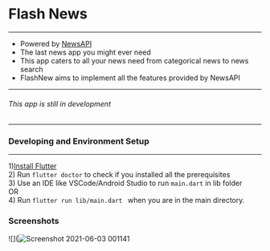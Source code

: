 # Flash News

___________

- Powered by [NewsAPI](http://newsapi.org/ "NewsAPI")
- The last news app you might ever need
- This app caters to all your news need from categorical news to news search
- FlashNew aims to implement all the features provided by NewsAPI
___
###### This app is still in development

***
### Developing and Environment Setup
___
1)[Install Flutter](http://https://flutter.dev/docs/get-started/install "Install Flutter")  
2) Run `flutter doctor` to check if you installed all the prerequisites  
3) Use an IDE like VSCode/Android Studio to run `main.dart` in lib folder  
OR  
4) Run `flutter run lib/main.dart ` when you are in the main directory.  

### Screenshots

![](![Screenshot 2021-06-03 001141](https://user-images.githubusercontent.com/37980605/120537014-6b0e2580-c402-11eb-94d7-f96ce3a49416.png)

